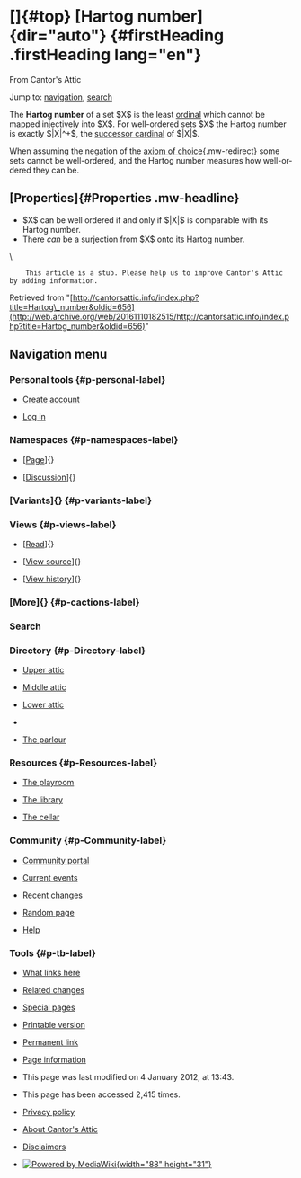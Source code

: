 <div id="mw-page-base" class="noprint">

</div>

<div id="mw-head-base" class="noprint">

</div>

<div id="content" class="mw-body" role="main">

[]{#top}
[Hartog number]{dir="auto"} {#firstHeading .firstHeading lang="en"}
===========================

<div id="bodyContent" class="mw-body-content">

<div id="siteSub">

From Cantor's Attic

</div>

<div id="contentSub">

</div>

<div id="jump-to-nav" class="mw-jump">

Jump to: [navigation](#mw-navigation), [search](#p-search)

</div>

<div id="mw-content-text" class="mw-content-ltr" lang="en" dir="ltr">

The **Hartog number** of a set \$X\$ is the least
[ordinal](/web/20161110182515/http://cantorsattic.info/Ordinal "Ordinal")
which cannot be mapped injectively into \$X\$. For well-ordered sets
\$X\$ the Hartog number is exactly \$|X|\^+\$, the [successor
cardinal](/web/20161110182515/http://cantorsattic.info/Cardinal#Successor_cardinals "Cardinal")
of \$|X|\$.

When assuming the negation of the [axiom of
choice](/web/20161110182515/http://cantorsattic.info/Axiom_of_Choice "Axiom of Choice"){.mw-redirect}
some sets cannot be well-ordered, and the Hartog number measures how
well-ordered they can be.

[Properties]{#Properties .mw-headline}
--------------------------------------

-   \$X\$ can be well ordered if and only if \$|X|\$ is comparable with
    its Hartog number.
-   There *can* be a surjection from \$X\$ onto its Hartog number.

\

        This article is a stub. Please help us to improve Cantor's Attic by adding information.

</div>

<div class="printfooter">

Retrieved from
"[http://cantorsattic.info/index.php?title=Hartog\_number&oldid=656](http://web.archive.org/web/20161110182515/http://cantorsattic.info/index.php?title=Hartog_number&oldid=656)"

</div>

<div id="catlinks" class="catlinks catlinks-allhidden">

</div>

<div class="visualClear">

</div>

</div>

</div>

<div id="mw-navigation">

Navigation menu
---------------

<div id="mw-head">

<div id="p-personal" role="navigation"
aria-labelledby="p-personal-label">

### Personal tools {#p-personal-label}

-   <div id="pt-createaccount">

    </div>

    [Create
    account](/web/20161110182515/http://cantorsattic.info/index.php?title=Special:UserLogin&returnto=Hartog+number&type=signup)
-   <div id="pt-login">

    </div>

    [Log
    in](/web/20161110182515/http://cantorsattic.info/index.php?title=Special:UserLogin&returnto=Hartog+number "You are encouraged to log in; however, it is not mandatory [o]")

</div>

<div id="left-navigation">

<div id="p-namespaces" class="vectorTabs" role="navigation"
aria-labelledby="p-namespaces-label">

### Namespaces {#p-namespaces-label}

-   <div id="ca-nstab-main">

    </div>

    [[Page](/web/20161110182515/http://cantorsattic.info/Hartog_number "View the content page [c]")]{}
-   <div id="ca-talk">

    </div>

    [[Discussion](/web/20161110182515/http://cantorsattic.info/index.php?title=Talk:Hartog_number&action=edit&redlink=1 "Discussion about the content page [t]")]{}

</div>

<div id="p-variants" class="vectorMenu emptyPortlet" role="navigation"
aria-labelledby="p-variants-label">

### [Variants]{}[](#) {#p-variants-label}

<div class="menu">

</div>

</div>

</div>

<div id="right-navigation">

<div id="p-views" class="vectorTabs" role="navigation"
aria-labelledby="p-views-label">

### Views {#p-views-label}

-   <div id="ca-view">

    </div>

    [[Read](/web/20161110182515/http://cantorsattic.info/Hartog_number)]{}
-   <div id="ca-viewsource">

    </div>

    [[View
    source](/web/20161110182515/http://cantorsattic.info/index.php?title=Hartog_number&action=edit "This page is protected.
    You can view its source [e]")]{}
-   <div id="ca-history">

    </div>

    [[View
    history](/web/20161110182515/http://cantorsattic.info/index.php?title=Hartog_number&action=history "Past revisions of this page [h]")]{}

</div>

<div id="p-cactions" class="vectorMenu emptyPortlet" role="navigation"
aria-labelledby="p-cactions-label">

### [More]{}[](#) {#p-cactions-label}

<div class="menu">

</div>

</div>

<div id="p-search" role="search">

### Search

<div id="simpleSearch">

</div>

</div>

</div>

</div>

<div id="mw-panel">

<div id="p-logo" role="banner">

[](/web/20161110182515/http://cantorsattic.info/Cantor%27s_Attic "Visit the main page")

</div>

<div id="p-Directory" class="portal" role="navigation"
aria-labelledby="p-Directory-label">

### Directory {#p-Directory-label}

<div class="body">

-   <div id="n-Upper-attic">

    </div>

    [Upper
    attic](/web/20161110182515/http://cantorsattic.info/Upper_attic)
-   <div id="n-Middle-attic">

    </div>

    [Middle
    attic](/web/20161110182515/http://cantorsattic.info/Middle_attic)
-   <div id="n-Lower-attic">

    </div>

    [Lower
    attic](/web/20161110182515/http://cantorsattic.info/Lower_attic)
-   <div id="n-">

    </div>

    [](INVALID-TITLE)
-   <div id="n-The-parlour">

    </div>

    [The parlour](/web/20161110182515/http://cantorsattic.info/Parlour)

</div>

</div>

<div id="p-Resources" class="portal" role="navigation"
aria-labelledby="p-Resources-label">

### Resources {#p-Resources-label}

<div class="body">

-   <div id="n-The-playroom">

    </div>

    [The
    playroom](/web/20161110182515/http://cantorsattic.info/Playroom)
-   <div id="n-The-library">

    </div>

    [The library](/web/20161110182515/http://cantorsattic.info/Library)
-   <div id="n-The-cellar">

    </div>

    [The cellar](/web/20161110182515/http://cantorsattic.info/Cellar)

</div>

</div>

<div id="p-Community" class="portal" role="navigation"
aria-labelledby="p-Community-label">

### Community {#p-Community-label}

<div class="body">

-   <div id="n-portal">

    </div>

    [Community
    portal](/web/20161110182515/http://cantorsattic.info/Cantor%27s_Attic:Community_portal "About the project, what you can do, where to find things")
-   <div id="n-currentevents">

    </div>

    [Current
    events](/web/20161110182515/http://cantorsattic.info/Cantor%27s_Attic:Current_events "Find background information on current events")
-   <div id="n-recentchanges">

    </div>

    [Recent
    changes](/web/20161110182515/http://cantorsattic.info/Special:RecentChanges "A list of recent changes in the wiki [r]")
-   <div id="n-randompage">

    </div>

    [Random
    page](/web/20161110182515/http://cantorsattic.info/Special:Random "Load a random page [x]")
-   <div id="n-help">

    </div>

    [Help](http://web.archive.org/web/20161110182515/https://www.mediawiki.org/wiki/Special:MyLanguage/Help:Contents "The place to find out")

</div>

</div>

<div id="p-tb" class="portal" role="navigation"
aria-labelledby="p-tb-label">

### Tools {#p-tb-label}

<div class="body">

-   <div id="t-whatlinkshere">

    </div>

    [What links
    here](/web/20161110182515/http://cantorsattic.info/Special:WhatLinksHere/Hartog_number "A list of all wiki pages that link here [j]")
-   <div id="t-recentchangeslinked">

    </div>

    [Related
    changes](/web/20161110182515/http://cantorsattic.info/Special:RecentChangesLinked/Hartog_number "Recent changes in pages linked from this page [k]")
-   <div id="t-specialpages">

    </div>

    [Special
    pages](/web/20161110182515/http://cantorsattic.info/Special:SpecialPages "A list of all special pages [q]")
-   <div id="t-print">

    </div>

    [Printable
    version](/web/20161110182515/http://cantorsattic.info/index.php?title=Hartog_number&printable=yes "Printable version of this page [p]")
-   <div id="t-permalink">

    </div>

    [Permanent
    link](/web/20161110182515/http://cantorsattic.info/index.php?title=Hartog_number&oldid=656 "Permanent link to this revision of the page")
-   <div id="t-info">

    </div>

    [Page
    information](/web/20161110182515/http://cantorsattic.info/index.php?title=Hartog_number&action=info)

</div>

</div>

</div>

</div>

<div id="footer" role="contentinfo">

-   <div id="footer-info-lastmod">

    </div>

    This page was last modified on 4 January 2012, at 13:43.
-   <div id="footer-info-viewcount">

    </div>

    This page has been accessed 2,415 times.

<!-- -->

-   <div id="footer-places-privacy">

    </div>

    [Privacy
    policy](/web/20161110182515/http://cantorsattic.info/Cantor%27s_Attic:Privacy_policy "Cantor's Attic:Privacy policy")
-   <div id="footer-places-about">

    </div>

    [About Cantor's
    Attic](/web/20161110182515/http://cantorsattic.info/Cantor%27s_Attic:About "Cantor's Attic:About")
-   <div id="footer-places-disclaimer">

    </div>

    [Disclaimers](/web/20161110182515/http://cantorsattic.info/Cantor%27s_Attic:General_disclaimer "Cantor's Attic:General disclaimer")

<!-- -->

-   <div id="footer-poweredbyico">

    </div>

    [![Powered by
    MediaWiki](/web/20161110182515im_/http://cantorsattic.info/resources/assets/poweredby_mediawiki_88x31.png){width="88"
    height="31"}](//web.archive.org/web/20161110182515/http://www.mediawiki.org/)

<div style="clear:both">

</div>

</div>
